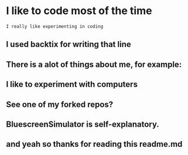 # I like to code most of the time

`I really like experimenting in coding`

## I used backtix for writing that line

## There is a alot of things about me, for example:

## I like to experiment with computers

## See one of my forked repos?

## BluescreenSimulator is self-explanatory.

## and yeah so thanks for reading this readme.md
